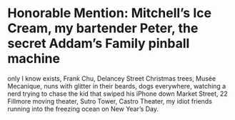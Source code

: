 

# Honorable Mention: Mitchell’s Ice Cream, my bartender Peter, the secret Addam’s Family pinball machine
only I know exists, Frank Chu, Delancey Street Christmas trees, Musée Mecanique, nuns with glitter in their
beards, dogs everywhere, watching a nerd trying to chase the kid that swiped his iPhone down Market Street, 22
Fillmore moving theater, Sutro Tower, Castro Theater, my idiot friends running into the freezing ocean on New
Year’s Day.

